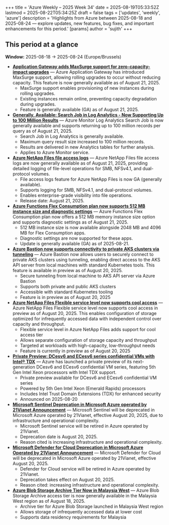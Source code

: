 +++
title = 'Azure Weekly – 2025 Week 34'
date = 2025-08-19T05:33:52Z
lastmod = 2025-08-22T05:34:25Z
draft = false
tags = ['updates', 'weekly', 'azure']
description = 'Highlights from Azure between 2025-08-18 and 2025-08-24 — explore updates, new features, bug fixes, and important enhancements for this period.'
[params]
    author = 'sujith'
+++
## This period at a glance

**Window:** 2025-08-18 → 2025-08-24 (Europe/Brussels)

- **[Application Gateway adds MaxSurge support for zero-capacity-impact upgrades](<https://azure.microsoft.com/updates?id=501017>)** — Azure Application Gateway has introduced MaxSurge support, allowing rolling upgrades to occur without reducing capacity. This feature is now generally available as of August 21, 2025.
  - MaxSurge support enables provisioning of new instances during rolling upgrades.
  - Existing instances remain online, preventing capacity degradation during upgrades.
  - Feature is generally available (GA) as of August 21, 2025.
- **[Generally, Available: Search Job in Log Analytics - Now Supporting Up to 100 Million Results](<https://azure.microsoft.com/updates?id=500879>)** — Azure Monitor Log Analytics Search Job is now generally available and supports returning up to 100 million records per query as of August 21, 2025.
  - Search Job in Log Analytics is generally available.
  - Maximum query result size increased to 100 million records.
  - Results are delivered in new Analytics tables for further analysis.
  - Applies to Azure Monitor service.
- **[Azure NetApp Files file access logs](<https://azure.microsoft.com/updates?id=500760>)** — Azure NetApp Files file access logs are now generally available as of August 21, 2025, providing detailed logging of file-level operations for SMB, NFSv4.1, and dual-protocol volumes.
  - File access logs feature for Azure NetApp Files is now GA (generally available).
  - Supports logging for SMB, NFSv4.1, and dual-protocol volumes.
  - Enables enterprise-grade visibility into file operations.
  - Release date: August 21, 2025.
- **[Azure Functions Flex Consumption plan now supports 512 MB instance size and diagnostic settings](<https://azure.microsoft.com/updates?id=500369>)** — Azure Functions Flex Consumption plan now offers a 512 MB memory instance size option and supports diagnostic settings as of August 21, 2025.
  - 512 MB instance size is now available alongside 2048 MB and 4096 MB for Flex Consumption apps.
  - Diagnostic settings are now supported for these apps.
  - Update is generally available (GA) as of 2025-08-21.
- **[Azure Bastion now supports connectivity to private AKS clusters via tunneling](<https://azure.microsoft.com/updates?id=500996>)** — Azure Bastion now allows users to securely connect to private AKS clusters using tunneling, enabling direct access to the AKS API server from local machines with standard Kubernetes tools. This feature is available in preview as of August 20, 2025.
  - Secure tunneling from local machine to AKS API server via Azure Bastion
  - Supports both private and public AKS clusters
  - Accessible with standard Kubernetes tooling
  - Feature is in preview as of August 20, 2025
- **[Azure NetApp Files Flexible service level now supports cool access](<https://azure.microsoft.com/updates?id=500712>)** — Azure NetApp Files Flexible service level now supports cool access in preview as of August 20, 2025. This enables configuration of storage optimized for infrequently accessed data with independent control over capacity and throughput.
  - Flexible service level in Azure NetApp Files adds support for cool access tier
  - Allows separate configuration of storage capacity and throughput
  - Targeted at workloads with high-capacity, low-throughput needs
  - Feature is currently in preview as of August 20, 2025
- **[Private Preview: DCesv6 and ECesv6 series confidential VMs with Intel® TDX](<https://azure.microsoft.com/updates?id=489745>)** — Azure has launched a private preview of its next-generation DCesv6 and ECesv6 confidential VM series, featuring 5th Gen Intel Xeon processors with Intel TDX support.
  - Private preview available for DCesv6 and ECesv6 confidential VM series
  - Powered by 5th Gen Intel Xeon (Emerald Rapids) processors
  - Includes Intel Trust Domain Extensions (TDX) for enhanced security
  - Announced on 2025-08-20
- **[Microsoft Sentinel Deprecation in Microsoft Azure operated by 21Vianet Announcement](<https://azure.microsoft.com/updates?id=498754>)** — Microsoft Sentinel will be deprecated in Microsoft Azure operated by 21Vianet, effective August 20, 2025, due to infrastructure and operational complexity.
  - Microsoft Sentinel service will be retired in Azure operated by 21Vianet.
  - Deprecation date is August 20, 2025.
  - Reason cited is increasing infrastructure and operational complexity.
- **[Microsoft Defender for Cloud Deprecation in Microsoft Azure Operated by 21Vianet Announcement](<https://azure.microsoft.com/updates?id=498749>)** — Microsoft Defender for Cloud will be deprecated in Microsoft Azure operated by 21Vianet, effective August 20, 2025.
  - Defender for Cloud service will be retired in Azure operated by 21Vianet.
  - Deprecation takes effect on August 20, 2025.
  - Reason cited: increasing infrastructure and operational complexity.
- **[Azure Blob Storage Archive Tier Now in Malaysia West](<https://azure.microsoft.com/updates?id=500630>)** — Azure Blob Storage Archive access tier is now generally available in the Malaysia West region as of August 18, 2025.
  - Archive tier for Azure Blob Storage launched in Malaysia West region
  - Allows storage of infrequently accessed data at lower cost
  - Supports data residency requirements for Malaysia

